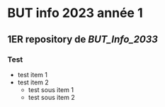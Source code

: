 # BUT info 2023 année 1

## 1ER **repository** de *BUT_Info_2033*

### Test
- test item 1
- test item 2
    - test sous item 1
    - test sous item 2
 
      

